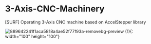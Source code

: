 # 3-Axis-CNC-Machinery
[SURF] Operating 3-Axis CNC machine based on AccelStepper library

![889642241f1aca5818a4ae52f77f93a-removebg-preview (1){: width="100" height="100"}](https://github.com/gunwoo0623/3-Axis-CNC-Machinery/assets/52570227/645fa68f-ef6f-44a1-ace3-e923a24bd926)

